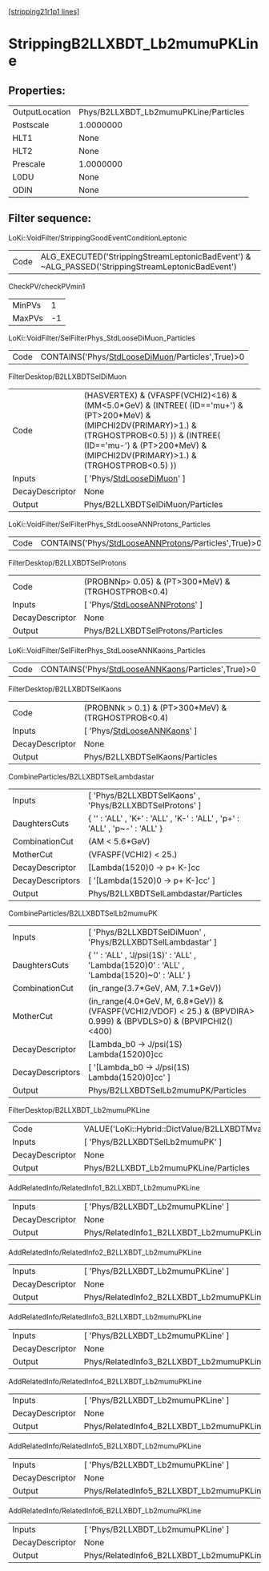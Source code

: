 [[stripping21r1p1 lines]](./stripping21r1p1-index)

# StrippingB2LLXBDT_Lb2mumuPKLine

## Properties:

|                |                                       |
|----------------|---------------------------------------|
| OutputLocation | Phys/B2LLXBDT_Lb2mumuPKLine/Particles |
| Postscale      | 1.0000000                             |
| HLT1           | None                                  |
| HLT2           | None                                  |
| Prescale       | 1.0000000                             |
| L0DU           | None                                  |
| ODIN           | None                                  |

## Filter sequence:

LoKi::VoidFilter/StrippingGoodEventConditionLeptonic

|      |                                                                                                  |
|------|--------------------------------------------------------------------------------------------------|
| Code | ALG_EXECUTED('StrippingStreamLeptonicBadEvent') & ~ALG_PASSED('StrippingStreamLeptonicBadEvent') |

CheckPV/checkPVmin1

|        |     |
|--------|-----|
| MinPVs | 1   |
| MaxPVs | -1  |

LoKi::VoidFilter/SelFilterPhys_StdLooseDiMuon_Particles

|      |                                                                                                       |
|------|-------------------------------------------------------------------------------------------------------|
| Code | CONTAINS('Phys/[StdLooseDiMuon](./stripping21r1p1-commonparticles-stdloosedimuon)/Particles',True)\>0 |

FilterDesktop/B2LLXBDTSelDiMuon

|                 |                                                                                                                                                                                                                                          |
|-----------------|------------------------------------------------------------------------------------------------------------------------------------------------------------------------------------------------------------------------------------------|
| Code            | (HASVERTEX) & (VFASPF(VCHI2)\<16) & (MM\<5.0\*GeV) & (INTREE( (ID=='mu+') & (PT\>200\*MeV) & (MIPCHI2DV(PRIMARY)\>1.) & (TRGHOSTPROB\<0.5) )) & (INTREE( (ID=='mu-') & (PT\>200\*MeV) & (MIPCHI2DV(PRIMARY)\>1.) & (TRGHOSTPROB\<0.5) )) |
| Inputs          | [ 'Phys/[StdLooseDiMuon](./stripping21r1p1-commonparticles-stdloosedimuon)' ]                                                                                                                                                          |
| DecayDescriptor | None                                                                                                                                                                                                                                     |
| Output          | Phys/B2LLXBDTSelDiMuon/Particles                                                                                                                                                                                                         |

LoKi::VoidFilter/SelFilterPhys_StdLooseANNProtons_Particles

|      |                                                                                                               |
|------|---------------------------------------------------------------------------------------------------------------|
| Code | CONTAINS('Phys/[StdLooseANNProtons](./stripping21r1p1-commonparticles-stdlooseannprotons)/Particles',True)\>0 |

FilterDesktop/B2LLXBDTSelProtons

|                 |                                                                                         |
|-----------------|-----------------------------------------------------------------------------------------|
| Code            | (PROBNNp\> 0.05) & (PT\>300\*MeV) & (TRGHOSTPROB\<0.4)                                  |
| Inputs          | [ 'Phys/[StdLooseANNProtons](./stripping21r1p1-commonparticles-stdlooseannprotons)' ] |
| DecayDescriptor | None                                                                                    |
| Output          | Phys/B2LLXBDTSelProtons/Particles                                                       |

LoKi::VoidFilter/SelFilterPhys_StdLooseANNKaons_Particles

|      |                                                                                                           |
|------|-----------------------------------------------------------------------------------------------------------|
| Code | CONTAINS('Phys/[StdLooseANNKaons](./stripping21r1p1-commonparticles-stdlooseannkaons)/Particles',True)\>0 |

FilterDesktop/B2LLXBDTSelKaons

|                 |                                                                                     |
|-----------------|-------------------------------------------------------------------------------------|
| Code            | (PROBNNk \> 0.1) & (PT\>300\*MeV) & (TRGHOSTPROB\<0.4)                              |
| Inputs          | [ 'Phys/[StdLooseANNKaons](./stripping21r1p1-commonparticles-stdlooseannkaons)' ] |
| DecayDescriptor | None                                                                                |
| Output          | Phys/B2LLXBDTSelKaons/Particles                                                     |

CombineParticles/B2LLXBDTSelLambdastar

|                  |                                                                             |
|------------------|-----------------------------------------------------------------------------|
| Inputs           | [ 'Phys/B2LLXBDTSelKaons' , 'Phys/B2LLXBDTSelProtons' ]                   |
| DaughtersCuts    | { '' : 'ALL' , 'K+' : 'ALL' , 'K-' : 'ALL' , 'p+' : 'ALL' , 'p~-' : 'ALL' } |
| CombinationCut   | (AM \< 5.6\*GeV)                                                            |
| MotherCut        | (VFASPF(VCHI2) \< 25.)                                                      |
| DecayDescriptor  | [Lambda(1520)0 -\> p+ K-]cc                                               |
| DecayDescriptors | [ '[Lambda(1520)0 -\> p+ K-]cc' ]                                       |
| Output           | Phys/B2LLXBDTSelLambdastar/Particles                                        |

CombineParticles/B2LLXBDTSelLb2mumuPK

|                  |                                                                                                                        |
|------------------|------------------------------------------------------------------------------------------------------------------------|
| Inputs           | [ 'Phys/B2LLXBDTSelDiMuon' , 'Phys/B2LLXBDTSelLambdastar' ]                                                          |
| DaughtersCuts    | { '' : 'ALL' , 'J/psi(1S)' : 'ALL' , 'Lambda(1520)0' : 'ALL' , 'Lambda(1520)~0' : 'ALL' }                              |
| CombinationCut   | (in_range(3.7\*GeV, AM, 7.1\*GeV))                                                                                     |
| MotherCut        | (in_range(4.0\*GeV, M, 6.8\*GeV)) & (VFASPF(VCHI2/VDOF) \< 25.) & (BPVDIRA\> 0.999) & (BPVDLS\>0) & (BPVIPCHI2()\<400) |
| DecayDescriptor  | [Lambda_b0 -\> J/psi(1S) Lambda(1520)0]cc                                                                            |
| DecayDescriptors | [ '[Lambda_b0 -\> J/psi(1S) Lambda(1520)0]cc' ]                                                                    |
| Output           | Phys/B2LLXBDTSelLb2mumuPK/Particles                                                                                    |

FilterDesktop/B2LLXBDT_Lb2mumuPKLine

|                 |                                                              |
|-----------------|--------------------------------------------------------------|
| Code            | VALUE('LoKi::Hybrid::DictValue/B2LLXBDTMvaLb2mumuPK')\>-0.11 |
| Inputs          | [ 'Phys/B2LLXBDTSelLb2mumuPK' ]                            |
| DecayDescriptor | None                                                         |
| Output          | Phys/B2LLXBDT_Lb2mumuPKLine/Particles                        |

AddRelatedInfo/RelatedInfo1_B2LLXBDT_Lb2mumuPKLine

|                 |                                                    |
|-----------------|----------------------------------------------------|
| Inputs          | [ 'Phys/B2LLXBDT_Lb2mumuPKLine' ]                |
| DecayDescriptor | None                                               |
| Output          | Phys/RelatedInfo1_B2LLXBDT_Lb2mumuPKLine/Particles |

AddRelatedInfo/RelatedInfo2_B2LLXBDT_Lb2mumuPKLine

|                 |                                                    |
|-----------------|----------------------------------------------------|
| Inputs          | [ 'Phys/B2LLXBDT_Lb2mumuPKLine' ]                |
| DecayDescriptor | None                                               |
| Output          | Phys/RelatedInfo2_B2LLXBDT_Lb2mumuPKLine/Particles |

AddRelatedInfo/RelatedInfo3_B2LLXBDT_Lb2mumuPKLine

|                 |                                                    |
|-----------------|----------------------------------------------------|
| Inputs          | [ 'Phys/B2LLXBDT_Lb2mumuPKLine' ]                |
| DecayDescriptor | None                                               |
| Output          | Phys/RelatedInfo3_B2LLXBDT_Lb2mumuPKLine/Particles |

AddRelatedInfo/RelatedInfo4_B2LLXBDT_Lb2mumuPKLine

|                 |                                                    |
|-----------------|----------------------------------------------------|
| Inputs          | [ 'Phys/B2LLXBDT_Lb2mumuPKLine' ]                |
| DecayDescriptor | None                                               |
| Output          | Phys/RelatedInfo4_B2LLXBDT_Lb2mumuPKLine/Particles |

AddRelatedInfo/RelatedInfo5_B2LLXBDT_Lb2mumuPKLine

|                 |                                                    |
|-----------------|----------------------------------------------------|
| Inputs          | [ 'Phys/B2LLXBDT_Lb2mumuPKLine' ]                |
| DecayDescriptor | None                                               |
| Output          | Phys/RelatedInfo5_B2LLXBDT_Lb2mumuPKLine/Particles |

AddRelatedInfo/RelatedInfo6_B2LLXBDT_Lb2mumuPKLine

|                 |                                                    |
|-----------------|----------------------------------------------------|
| Inputs          | [ 'Phys/B2LLXBDT_Lb2mumuPKLine' ]                |
| DecayDescriptor | None                                               |
| Output          | Phys/RelatedInfo6_B2LLXBDT_Lb2mumuPKLine/Particles |
